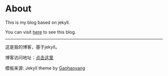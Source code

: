 # About

This is my blog based on jekyll.

You can visit [here](http://ghh3809.github.io) to see this blog.

---

这是我的博客，基于jekyll。

博客访问地址：[点击这里](http://ghh3809.github.io)

模板来源:  Jekyll theme by [Gaohaoyang](https://github.com/Gaohaoyang/gaohaoyang.github.io)